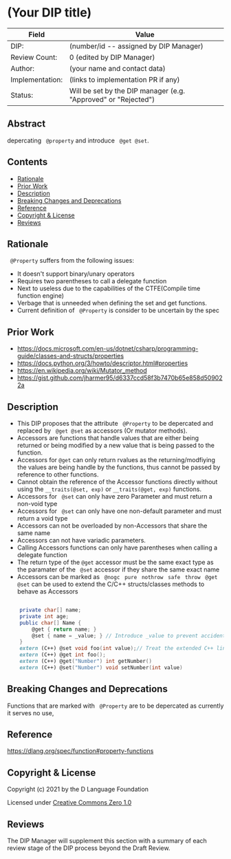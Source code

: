 # (Your DIP title)

| Field           | Value                                                           |
|-----------------|-----------------------------------------------------------------|
| DIP:            | (number/id -- assigned by DIP Manager)                          |
| Review Count:   | 0 (edited by DIP Manager)                                       |
| Author:         | (your name and contact data)                                    |
| Implementation: | (links to implementation PR if any)                             |
| Status:         | Will be set by the DIP manager (e.g. "Approved" or "Rejected")  |

## Abstract

depercating ``` @property``` and introduce ``` @get @set```.


## Contents
* [Rationale](#rationale)
* [Prior Work](#prior-work)
* [Description](#description)
* [Breaking Changes and Deprecations](#breaking-changes-and-deprecations)
* [Reference](#reference)
* [Copyright & License](#copyright--license)
* [Reviews](#reviews)

## Rationale

``` @Property``` suffers from the following issues:
* It doesn't support binary/unary operators
* Requires two parentheses to call a delegate function
* Next to useless due to the capabilities of the CTFE(Compile time function engine)
* Verbage that is unneeded when defining the set and get functions.
* Current definition of ``` @Property``` is consider to be uncertain by the spec


## Prior Work
* https://docs.microsoft.com/en-us/dotnet/csharp/programming-guide/classes-and-structs/properties
* https://docs.python.org/3/howto/descriptor.html#properties
* https://en.wikipedia.org/wiki/Mutator_method
* https://gist.github.com/jharmer95/d6337ccd58f3b7470b65e858d509022a
## Description

* This DIP proposes that the attribute ``` @Property``` to be depercated and replaced by ``` @get @set``` as accessors (Or mutator methods).
* Accessors are functions that handle values that are either being returned or being modified by a new value that is being passed to the function.
* Accessors for ``` @get ``` can only return rvalues as the returning/modfiying the values are being handle by the functions, thus cannot be passed by reference to other functions.
* Cannot obtain the reference of the Accessor functions directly without using the ```__traits(@set, exp)``` or ```__traits(@get, exp)``` functions.
* Accessors for ``` @set``` can only have zero Parameter and must return a non-void type
* Accessors for ``` @set``` can only have one non-default parameter and must return a void type
* Accessors can not be overloaded by non-Accessors that share the same name
* Accessors can not have variadic parameters.
* Calling Accessors functions can only have parentheses when calling a delegate function
* The return type of the ``` @get ``` accessor must be the same exact type as the paramater of the ``` @set``` accessor if they share the same exact name
* Accessors can be marked as ``` @nogc``` ``` pure``` ``` nothrow``` ``` safe``` ``` throw```
``` @get @set``` can be used to extend the C/C++ structs/classes methods to behave as Accessors

```d 

	private char[] name;
	private int age;
	public char[] Name {
        @get { return name; }
        @set { name = _value; } // Introduce _value to prevent accidental breakage
    }
	extern (C++) @set void foo(int value);// Treat the extended C++ linkage functions as Accessors
	extern (C++) @get int foo();
	extern (C++) @get("Number") int getNumber()
	extern (C++) @set("Number") void setNumber(int value)
```


## Breaking Changes and Deprecations
Functions that are marked with ``` @Property``` are to be depercated as currently it serves no use,


## Reference
https://dlang.org/spec/function#property-functions

## Copyright & License
Copyright (c) 2021 by the D Language Foundation

Licensed under [Creative Commons Zero 1.0](https://creativecommons.org/publicdomain/zero/1.0/legalcode.txt)

## Reviews
The DIP Manager will supplement this section with a summary of each review stage
of the DIP process beyond the Draft Review.
